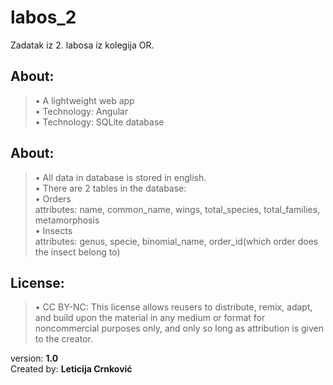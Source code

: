 # labos_2
Zadatak iz 2. labosa iz kolegija OR.

## About:<br />
>• A lightweight web app<br />
• Technology: Angular<br />
• Technology: SQLite database<br />

## About:<br />
>• All data in database is stored in english.<br />
• There are 2 tables in the database:<br />
  • Orders<br />
    attributes: name, common_name, wings, total_species, total_families, metamorphosis<br />
  • Insects<br />
    attributes: genus, specie, binomial_name, order_id(which order does the insect belong to)<br />

## License:<br />
>• CC BY-NC: This license allows reusers to distribute, remix, 
  adapt, and build upon the material in any medium or format for noncommercial purposes only, 
  and only so long as attribution is given to the creator. 


version: **1.0**<br />
Created by: **Leticija Crnković**<br />
